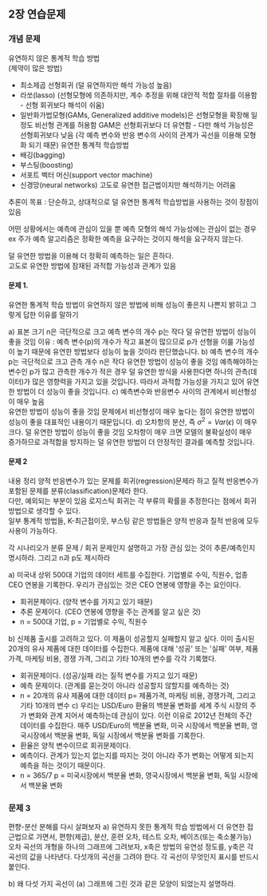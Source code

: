 ## 2장 연습문제
### 개념 문제

유연하지 않은 통계적 학습 방법  
(제약이 많은 방법)
- 최소제곱 선형회귀 (덜 유연하지만 해석 가능성 높음)
- 라쏘(lasso) (선형모형에 의존하지만, 계수 추정을 위해 대안적 적합 절차를 이용함 - 선형 회귀보다 해석이 쉬움)
- 일반화가법모형(GAMs, Generalized additive models)은 선형모형을 확장해 일정도 비선형 관계를 허용함 GAM은 선형회귀보다 더 유연함 - 다만 해석 가능성은 선형회귀보다 낮음 (각 예측 변수와 반응 변수의 사이의 관계가 곡선을 이용해 모형화 되기 때문)
유연한 통계적 학습방법
- 배깅(bagging)
- 부스팅(boosting)
- 서포트 벡터 머신(support vector machine)
- 신경망(neural networks)
고도로 유연한 접근법이지만 해석하기는 어려움  

추론이 목표 : 단순하고, 상대적으로 덜 유연한 통계적 학습방법을 사용하는 것이 장점이 있음

어떤 상황에서는 예측에 관심이 있을 뿐 예측 모형의 해석 가능성에는 관심이 없는 경우 ex 주가 예측 알고리즘은 정확한 예측을 요구하는 것이지 해석을 요구하지 않는다.  

덜 유연한 방법을 이용해 더 정확히 예측하는 일은 흔하다.  
고도로 유연한 방법에 잠재된 과적합 가능성과 관계가 있음  

#### 문제 1.
유연한 통계적 학습 방법이 유연하지 않은 방법에 비해 성능이 좋은지 나쁜지 밝히고 그렇게 답한 이유를 말하기

a) 표본 크기 n은 극단적으로 크고 예측 변수의 개수 p는 작다
	덜 유연한 방법이 성능이 좋을 것임
	이유 : 예측 변수(p)의 개수가 작고 표본이 많으므로 p가 선형을 이룰 가능성이 높기 때문에 유연한 방법보다 성능이 높을 것이라 판단했습니다.
b) 예측 변수의 개수 p는 극단적으로 크고 관측 개수 n은 작다
	유연한 방법이 성능이 좋을 것임
	예측해야하는 변수인 p가 많고 관측한 개수가 적은 경우
	덜 유연한 방식을 사용한다면 하나의 관측(데이터)가 많은 영향력을 가지고 있을 것입니다. 따라서 과적합 가능성을 가지고 있어 유연한 방법이 더 성능이 좋을 것입니다.
c) 예측변수와 반응변수 사이의 관계에서 비선형성이 매우 높음  
	유연한 방법이 성능이 좋을 것임
	문제에서 비선형성이 매우 높다는 점이 유연한 방법이 성능이 좋을 대표적인 내용이기 때문입니다.
d) 오차항의 분산, 즉 $\sigma^2=Var(\epsilon)$ 이 매우 크다.
	덜 유연한 방법이 성능이 좋을 것임
	오차항이 매우 크면 모델의 불확실성이 매우 증가하므로 과적합을 방지하는 덜 유연한 방법이 더 안정적인 결과를 예측할 것입니다.  

#### 문제 2
내용 정리
양적 반응변수가 있는 문제를 회귀(regression)문제라 하고
질적 반응변수가 포함된 문제를 분류(classification)문제라 한다.  
다만, 예외되는 부분이 있음
로지스틱 회귀는 각 부류의 확률을 추정한다는 점에서 회귀 방법으로 생각할 수 있다.  
일부 통계적 방법들, K-최근접이웃, 부스팅 같은 방법들은 양적 반응과 질적 반응에 모두 사용이 가능하다.  

각 시나리오가
분류 문제 / 회귀 문제인지 설명하고 
가장 관심 있는 것이
추론/예측인지 명시하라. 그리고 n과 p도 제시하라

a) 미국내 상위 500대 기업의 데이터 세트를 수집한다. 기업별로 수익, 직원수, 업종 CEO 연봉을 기록한다. 우리가 관심있는 것은 CEO 연봉에 영향을 주는 요인이다.  
- 회귀문제이다. (양적 변수를 가지고 있기 때문)
- 추론 문제이다. (CEO 연봉에 영향을 주는 관계를 알고 싶은 것)
- n = 500대 기업, p = 기업별로 수익, 직원수

b) 신제품 출시를 고려하고 있다. 이 제품이 성공할지 실패할지 알고 싶다. 이미 출시된 20개의 유사 제품에 대한 데이터를 수집한다. 제품에 대해 '성공' 또는 '실패' 여부, 제품 가격, 마케팅 비용, 경쟁 가격, 그리고 기타 10개의 변수를 각각 기록했다.
- 회귀문제이다. (성공/실패 라는 질적 변수를 가지고 있기 때문)
- 예측 문제이다. (관계를 묻는것이 아니라 성공할지 않할지를 예측하는 것)
- n = 20개의 유사 제품에 대한 데이터 p= 제품가격, 마케팅 비용, 경쟁가격, 그리고 기타 10개의 변수
c) 우리는 USD/Euro 환율의 백분율 변화를 세계 주식 시장의 주가 변화와 관계 지어서 예측하는데 관심이 있다. 이런 이유로 2012년 전체의 주간 데이터를 수집한다. 매주 USD/Euro의 백분율 변화, 미국 시장에서 백분율 변화, 영국시장에서 백분율 변화, 독일 시장에서 백분율 변화를 기록한다.  
- 환율은 양적 변수이므로 회귀문제이다.
- 예측이다. 관계가 있는지 없는지를 따지는 것이 아니라 주가 변화는 어떻게 되는지 예측을 하는 것이기 때문이다.
- n = 365/7 p = 미국시장에서 백분율 변화, 영국시장에서 백분율 변화, 독일 시장에서 백분율 변화

### 문제 3
편향-분산 분해를 다시 살펴보자
a) 유연하지 못한 통계적 학습 방법에서 더 유연한 접근법으로 가면서, 편향(제곱), 분산, 훈련 오차, 테스트 오차, 베이즈(또는 축소불가능) 오차 곡선의 개형을 하나의 그래프에 그려보자, x축은 방법의 유연성 정도를, y축은 각 곡선의 값을 나타낸다. 다섯개의 곡선을 그려야 한다. 각 곡선이 무엇인지 표시를 반드시 붙인다.  

b) 왜 다섯 가지 곡선이 (a) 그래프에 그린 것과 같은 모양이 되었는지 설명하라.